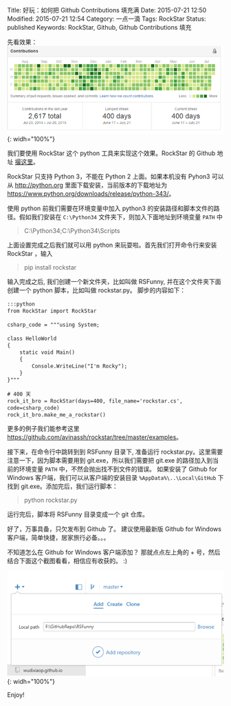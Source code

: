 Title: 好玩：如何把 Github Contributions 填充满
Date: 2015-07-21 12:50
Modified: 2015-07-21 12:54
Category: 一点一滴
Tags: RockStar
Status: published
Keywords: RockStar, Github, Github Contributions 填充

先看效果：  
![rockstar](images/RockStar/rockstar.PNG){: widh="100%"}

我们要使用 RockStar 这个 python 工具来实现这个效果。RockStar 的 Github 地址 [撮这里](https://github.com/avinassh/rockstar)。

RockStar 只支持 Python 3，不能在 Python 2 上面。如果本机没有 Pyhon3 可以从 <http://python.org> 里面下载安装，当前版本的下载地址为 <https://www.python.org/downloads/release/python-343/>。

使用 python 前我们需要在环境变量中加入 python3 的安装路径和脚本文件的路径。假如我们安装在 `C:\Python34` 文件夹下，则加入下面地址到环境变量 `PATH` 中

> C:\Python34;C:\Python34\Scripts


上面设置完成之后我们就可以用 python 来玩耍啦。首先我们打开命令行来安装 RockStar ，输入

> pip install rockstar

输入完成之后, 我们创建一个新文件夹，比如叫做 RSFunny, 并在这个文件夹下面创建一个 python 脚本，比如叫做 rockstar.py。 脚步的内容如下：

	:::python
	from RockStar import RockStar

	csharp_code = """using System;
	
	class HelloWorld
	{
	    static void Main()
	    {
	        Console.WriteLine("I'm Rocky");
	    }
	}"""
	
	# 400 天
	rock_it_bro = RockStar(days=400, file_name='rockstar.cs', code=csharp_code)
	rock_it_bro.make_me_a_rockstar()

更多的例子我们能参考这里 <https://github.com/avinassh/rockstar/tree/master/examples>。
	
接下来，在命令行中跳转到到 RSFunny 目录下, 准备运行 rockstar.py。这里需要注意一下，因为脚本需要用到 git.exe，所以我们需要把 git.exe 的路径加入到当前的环境变量 `PATH` 中，不然会抛出找不到文件的错误。
如果安装了 Github for Windows 客户端，我们可以从客户端的安装目录 `%AppData%\..\Local\GitHub` 下找到 git.exe。添加完后，我们运行脚本：  

> python rockstar.py

运行完后，脚本将 RSFunny 目录变成一个 git 仓库。

好了，万事具备，只欠发布到 Github 了。 建议使用最新版 Github for Windows 客户端，简单快捷，居家旅行必备。。。

不知道怎么在 Github for Windows 客户端添加？ 那就点点左上角的 + 号，然后结合下面这个截图看看，相信应有收获的。 :) 

![gitAddRepo](images/RockStar/gitAddRepo.PNG){: widh="100%"}

Enjoy!

